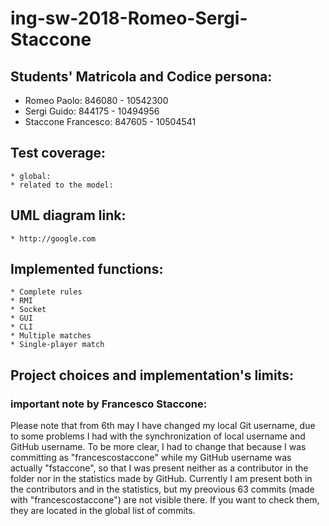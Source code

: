 # ing-sw-2018-Romeo-Sergi-Staccone

## Students' Matricola and Codice persona:
 * Romeo Paolo: 		846080 - 10542300
 * Sergi Guido: 		844175 - 10494956
 * Staccone Francesco: 		847605 - 10504541

## Test coverage:
	* global:
	* related to the model:

## **UML** diagram link:
	* http://google.com
	
## Implemented functions:
	* Complete rules
	* RMI
	* Socket
	* GUI
	* CLI
	* Multiple matches
	* Single-player match
	
## Project choices and implementation's limits:





### important note by Francesco Staccone:
Please note that from 6th may I have changed my local Git username, due to some problems I had with the synchronization of local username and GitHub username. To be more clear, I had to change that because I was committing as "francescostaccone" while my GitHub username was actually "fstaccone", so that I was present neither as a contributor in the folder nor in the statistics made by GitHub. Currently I am present both in the contributors and in the statistics, but my preovious 63 commits (made with "francescostaccone") are not visible there. If you want to check them, they are located in the global list of commits. 

